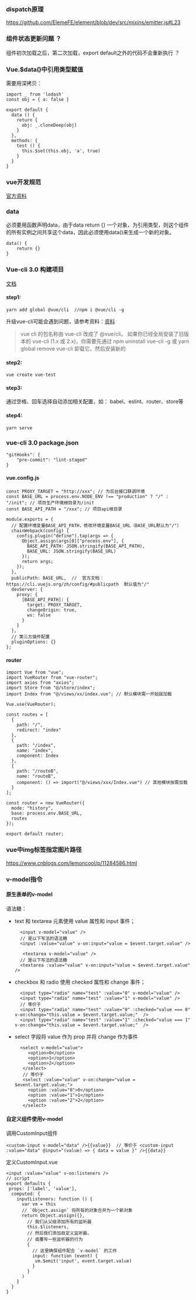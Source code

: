 ### dispatch原理

https://github.com/ElemeFE/element/blob/dev/src/mixins/emitter.js#L23

### 组件状态更新问题 ？

组件初次加载之后，第二次加载，export default之外的代码不会重新执行 ？

### Vue.$data()中引用类型赋值

需要用深拷贝：
    
    import _ from 'lodash'
    const obj = { a: false }
    
    export default {
      data () {
        return {
          obj: _.cloneDeep(obj)
        }
      },
      methods: {
        test () {
          this.$set(this.obj, 'a', true)
        }
      }
    }

### vue开发规范

[官方资料](https://cn.vuejs.org/v2/style-guide/)

### data

必须要用函数声明data，由于data return {} 一个对象，为引用类型，则这个组件的所有实例之间共享这个data，因此必须使用data()来生成一个新的对象。

    data() {
        return {}
    }

### Vue-cli 3.0 构建项目

[文档](https://cli.vuejs.org/zh/guide/prototyping.html)

#### step1:

    yarn add global @vue/cli  //npm i @vue/cli -g
    
升级vue-cli可能会遇到问题，请参考资料：[资料](https://blog.csdn.net/inthat/article/details/90268110)
    
>vue cli 的包名称由 vue-cli 改成了 @vue/cli。 如果你已经全局安装了旧版本的 vue-cli (1.x 或 2.x)，你需要先通过 npm uninstall vue-cli -g 或 yarn global remove vue-cli 卸载它。然后安装新的

#### step2:

    vue create vue-test
    
#### step3:

通过空格、回车选择自动添加相关配置，如： babel、eslint、router、store等

#### step4:

    yarn serve
    
### vue-cli 3.0  package.json

    "gitHooks": {
        "pre-commit": "lint-staged"
    }
    
#### vue.config.js

    const PROXY_TARGET = "http://xxx"; // 为后台接口联调环境
    const BASE_URL = process.env.NODE_ENV !== "production" ? "/" : "/init"; // 项目生产环境根目录为/init
    const BASE_API_PATH = "/xxx"; // 项目api根目录

    module.exports = {
      // 配置环境变量BASE_API_PATH，修改环境变量BASE_URL（BASE_URL默认为"/"）
      chainWebpack(config) {
        config.plugin("define").tap(args => {
          Object.assign(args[0]["process.env"], {
            BASE_API_PATH: JSON.stringify(BASE_API_PATH),
            BASE_URL: JSON.stringify(BASE_URL)
          });
          return args;
        });
      }, 
      publicPath: BASE_URL,  //  官方文档：https://cli.vuejs.org/zh/config/#publicpath  默认值为"/"
      devServer: {
        proxy: {
          [BASE_API_PATH]: {
            target: PROXY_TARGET,
            changeOrigin: true,
            ws: false
          }
        }
      },
      // 第三方插件配置
      pluginOptions: {}
    };
    
#### router

    import Vue from "vue";
    import VueRouter from "vue-router";
    import axios from "axios";
    import Store from "@/store/index";
    import Index from "@/views/xx/index.vue"; // 默认模块需一开始就加载

    Vue.use(VueRouter);

    const routes = [
      {
        path: "/",
        redirect: "index"
      },
      {
        path: "/index",
        name: "index",
        component: Index
      },
      {
        path: "/routeB",
        name: "routeB",
        component: () => import("@/views/xxx/Index.vue") // 其他模块按需加载
      }
    ];

    const router = new VueRouter({
      mode: "history",
      base: process.env.BASE_URL,
      routes
    });

    export default router;

    
    
### vue中img标签指定图片路径

https://www.cnblogs.com/lemoncool/p/11284586.html

### v-model指令

#### 原生表单的v-model

语法糖：

* text 和 textarea 元素使用 value 属性和 input 事件；

        <input v-model="value" />
        // 是以下写法的语法糖
        <input :value="value" v-on:input="value = $event.target.value" />
        
         <textarea v-model="value" />
        // 是以下写法的语法糖
        <textarea :value="value" v-on:input="value = $event.target.value" />
    
* checkbox 和 radio 使用 checked 属性和 change 事件；

        <input type="radio" name="test" :value="0" v-model="value" />
        <input type="radio" name="test" :value="1" v-model="value" />
        // 等价于
        <input type="radio" name="test" :value="0" :checked="value === 0"  v-on:change="this.value = $event.target.value;"  />
        <input type="radio" name="test" :value="1" :checked="value === 1" v-on:change="this.value = $event.target.value;"  />

 * select 字段将 value 作为 prop 并将 change 作为事件
 
         <select v-model="value">
            <option>0</option>
            <option>1</option>
            <option>2</option>
          </select>
          // 等价于
          <select :value="value" v-on:change="value = $event.target.value;">
            <option :value="0">0</option>
            <option :value="1">1</option>
            <option :value="2">2</option>
          </select>

#### 自定义组件使用v-model

调用CustomInput组件

    <custom-input v-model="data" />{{value}}  // 等价于 <custom-input :value="data" @input="(value) => { data = value }" />{{data}}
    
定义CustomInput.vue

    <input :value="value" v-on:listeners />
    // script
    export defaults {
     props: ['label', 'value'],
      computed: {
        inputListeners: function () {
          var vm = this
          // `Object.assign` 将所有的对象合并为一个新对象
          return Object.assign({},
            // 我们从父级添加所有的监听器
            this.$listeners,
            // 然后我们添加自定义监听器，
            // 或覆写一些监听器的行为
            {
              // 这里确保组件配合 `v-model` 的工作
              input: function (event) {
               vm.$emit('input', event.target.value)
              }
            }
          )
        }
      }
    }
    
    
    

